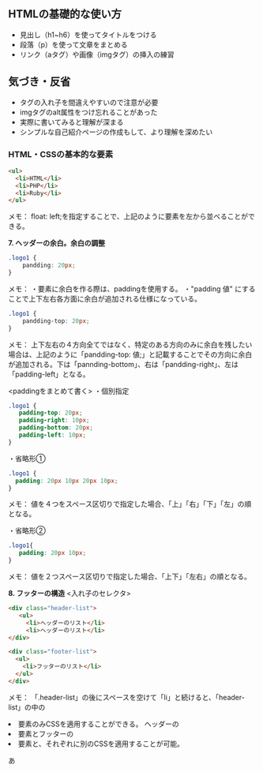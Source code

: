 ## HTMLの基礎的な使い方

- 見出し（h1~h6）を使ってタイトルをつける
- 段落（p）を使って文章をまとめる
- リンク（aタグ）や画像（imgタグ）の挿入の練習

## 気づき・反省

- タグの入れ子を間違えやすいので注意が必要
- imgタグのalt属性をつけ忘れることがあった
- 実際に書いてみると理解が深まる
- シンプルな自己紹介ページの作成もして、より理解を深めたい

### HTML・CSSの基本的な要素

```html
<ul>
  <li>HTML</li>
  <li>PHP</li>
  <li>Ruby</li>
</ul>
```
メモ：
float: left;を指定することで、上記のように要素を左から並べることができる。

**7. ヘッダーの余白。余白の調整**
```css
.logo1 {
    pandding: 20px;
}
```
メモ：
・要素に余白を作る際は、paddingを使用する。
・"padding 値" にすることで上下左右各方面に余白が追加される仕様になっている。

```css
.logo1 {
    pandding-top: 20px;
}
```
メモ：
上下左右の４方向全てではなく、特定のある方向のみに余白を残したい場合は、上記のように「pandding-top: 値;」と記載することでその方向に余白が追加される。下は「pannding-bottom」、右は「pandding-right」、左は「padding-left」となる。

<paddingをまとめて書く>
・個別指定
```css
.logo1 {
   padding-top: 20px;
   padding-right: 10px;
   padding-bottom: 20px;
   padding-left: 10px;
}
```

・省略形①
```css
.logo1 {
  padding: 20px 10px 20px 10px;
}
```
メモ：
値を４つをスペース区切りで指定した場合、「上」「右」「下」「左」の順となる。

・省略形②
```css
.logo1{
   padding: 20px 10px;
}
```
メモ：
値を２つスペース区切りで指定した場合、「上下」「左右」の順となる。

**8. フッターの構造**
<入れ子のセレクタ>
```html
<div class="header-list">
   <ul>
     <li>ヘッダーのリスト</li>
     <li>ヘッダーのリスト</li>
</div>

<div class="footer-list">
  <ul>
    <li>フッターのリスト</li>
  </ul>
</div>
```
メモ：
「.header-list」の後にスペースを空けて「li」と続けると、「header-list」の中の<li>要素のみCSSを適用することができる。
ヘッダーの<li>要素とフッターの<li>要素と、それぞれに別のCSSを適用することが可能。

あ